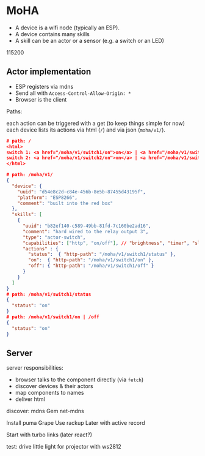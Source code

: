 # MoHA

- A device is a wifi node (typically an ESP).
- A device contains many skills
- A skill can be an actor or a sensor (e.g. a switch or an LED)

115200

## Actor implementation

- ESP registers via mdns
- Send all with `Access-Control-Allow-Origin: *`
- Browser is the client

Paths:

each action can be triggered with a get (to keep things simple for now)
each device lists its actions via html (`/`) and via json (`moha/v1/`).

```json
# path: /
<html>
switch 1: <a href="/moha/v1/switch1/on">on</a> | <a href="/moha/v1/switch1/on">off</a>
switch 2: <a href="/moha/v1/switch2/on">on</a> | <a href="/moha/v1/switch2/on">off</a>
</html>

# path: /moha/v1/
{
  "device": {
    "uuid": "d54e8c2d-c84e-456b-8e5b-87455d43195f",
    "platform": "ESP8266",
    "comment": "built into the red box"
  },
  "skills": [
    {
      "uuid": "b82ef140-c589-49bb-81fd-7c160be2ad16",
      "comment": "hard wired to the relay output 3",
      "type": "actor-switch",
      "capabilities": ["http", "on/off"], // "brightness", "timer", "sleep-mode"
      "actions" : {
        "status":  { "http-path": "/moha/v1/switch1/status" },
        "on":  { "http-path": "/moha/v1/switch1/on" },
        "off": { "http-path": "/moha/v1/switch1/off" }
      }
    }
  ]
}
# path: /moha/v1/switch1/status
{
  "status": "on"
}
# path: /moha/v1/switch1/on | /off
{
  "status": "on"
}
```

## Server

server responsibilities:
- browser talks to the component directly (via `fetch`)
- discover devices & their actors
- map components to names
- deliver html


discover: mdns
Gem net-mdns

Install puma
Grape
Use rackup
Later with active record

Start with turbo links (later react?)

test: drive little light for projector with ws2812
